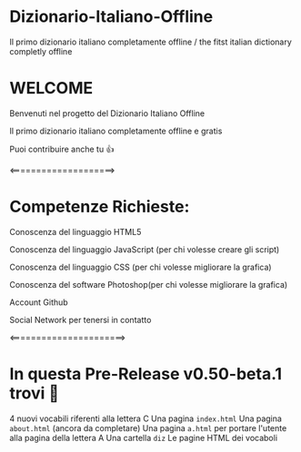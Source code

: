 # Dizionario-Italiano-Offline
Il primo dizionario italiano completamente offline / the fitst italian dictionary completly offline

# WELCOME

Benvenuti nel progetto del Dizionario Italiano Offline

Il primo dizionario italiano completamente offline e gratis

Puoi contribuire anche tu 👍 

<====================>
# Competenze Richieste:

Conoscenza del linguaggio HTML5

Conoscenza del linguaggio JavaScript (per chi volesse creare gli script)

Conoscenza del linguaggio CSS (per chi volesse migliorare la grafica)

Conoscenza del software Photoshop(per chi volesse migliorare la grafica)

Account Github

Social Network per tenersi in contatto

<======================>

# In questa Pre-Release v0.50-beta.1 trovi 🥇 

4 nuovi vocabili riferenti alla lettera C
Una pagina `index.html`
Una pagina `about.html` (ancora da completare)
Una pagina `a.html` per portare l'utente alla pagina della lettera A
Una cartella `diz`
Le pagine HTML dei vocaboli
